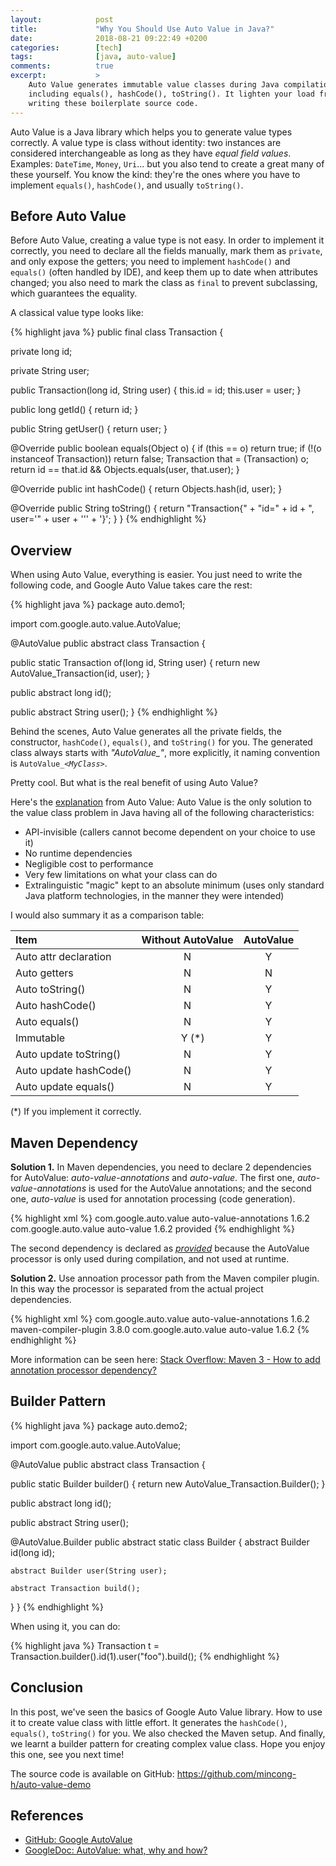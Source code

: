 ```yaml
---
layout:            post
title:             "Why You Should Use Auto Value in Java?"
date:              2018-08-21 09:22:49 +0200
categories:        [tech]
tags:              [java, auto-value]
comments:          true
excerpt:           >
    Auto Value generates immutable value classes during Java compilation,
    including equals(), hashCode(), toString(). It lighten your load from
    writing these boilerplate source code.
---
```


Auto Value is a Java library which helps you to generate value types
correctly. A value type is class without identity: two instances are considered
interchangeable as long as they have _equal field values_. Examples: `DateTime`,
`Money`, `Uri`... but you also tend to create a great many of these yourself.
You know the kind: they're the ones where you have to implement `equals()`,
`hashCode()`, and usually `toString()`.

## Before Auto Value

Before Auto Value, creating a value type is not easy. In order to implement it
correctly, you need to declare all the fields manually, mark them as `private`,
and only expose the getters; you need to implement `hashCode()` and `equals()`
(often handled by IDE), and keep them up to date when attributes
changed; you also need to mark the class as `final` to prevent subclassing,
which guarantees the equality.

A classical value type looks like:

{% highlight java %}
public final class Transaction {

  private long id;

  private String user;

  public Transaction(long id, String user) {
    this.id = id;
    this.user = user;
  }

  public long getId() {
    return id;
  }

  public String getUser() {
    return user;
  }

  @Override
  public boolean equals(Object o) {
    if (this == o)
      return true;
    if (!(o instanceof Transaction))
      return false;
    Transaction that = (Transaction) o;
    return id == that.id && Objects.equals(user, that.user);
  }

  @Override
  public int hashCode() {
    return Objects.hash(id, user);
    }

  @Override
  public String toString() {
    return "Transaction{" + "id=" + id + ", user='" + user + '\'' + '}';
  }
}
{% endhighlight %}

## Overview

When using Auto Value, everything is easier. You just need to write the
following code, and Google Auto Value takes care the rest:

{% highlight java %}
package auto.demo1;

import com.google.auto.value.AutoValue;

@AutoValue
public abstract class Transaction {

  public static Transaction of(long id, String user) {
    return new AutoValue_Transaction(id, user);
  }

  public abstract long id();

  public abstract String user();
}
{% endhighlight %}

Behind the scenes, Auto Value generates all the private fields, the constructor,
`hashCode()`, `equals()`, and `toString()` for you. The generated class always
starts with _"AutoValue\_"_, more explicitly, it naming convention is
<code>AutoValue_<i>&lt;MyClass&gt;</i></code>.

Pretty cool. But what is the real benefit of using Auto Value?

Here's the [explanation][4] from Auto Value: Auto Value is the only solution to
the value class problem in Java having all of the following characteristics:

- API-invisible (callers cannot become dependent on your choice to use it)
- No runtime dependencies
- Negligible cost to performance
- Very few limitations on what your class can do
- Extralinguistic "magic" kept to an absolute minimum (uses only standard Java
  platform technologies, in the manner they were intended)

I would also summary it as a comparison table:

Item | Without AutoValue | AutoValue
:--- | :--: | :---:
Auto attr declaration | N | Y
Auto getters | N | N
Auto toString() | N | Y
Auto hashCode() | N | Y
Auto equals() | N | Y
Immutable | &nbsp;&nbsp;&nbsp;&nbsp;Y (\*) | Y
Auto update toString() | N | Y
Auto update hashCode() | N | Y
Auto update equals() | N | Y

(\*) If you implement it correctly.

## Maven Dependency

**Solution 1.** In Maven dependencies, you need to declare 2 dependencies for
AutoValue: _auto-value-annotations_ and _auto-value_. The first one,
_auto-value-annotations_ is used for the AutoValue annotations; and the
second one, _auto-value_ is used for annotation processing (code generation).

{% highlight xml %}
<dependency>
  <groupId>com.google.auto.value</groupId>
  <artifactId>auto-value-annotations</artifactId>
  <version>1.6.2</version>
</dependency>
<dependency>
  <groupId>com.google.auto.value</groupId>
  <artifactId>auto-value</artifactId>
  <version>1.6.2</version>
  <scope>provided</scope>
</dependency>
{% endhighlight %}

The second dependency is declared as [_provided_][2] because the AutoValue
processor is only used during compilation, and not used at runtime.

**Solution 2.** Use annoation processor path from the Maven compiler plugin.
In this way the processor is separated from the actual project dependencies.

{% highlight xml %}
<dependencies>
  <dependency>
    <groupId>com.google.auto.value</groupId>
    <artifactId>auto-value-annotations</artifactId>
    <version>1.6.2</version>
  </dependency>
</dependencies>
<build>
  <pluginManagement>
    <plugins>
      <plugin>
        <artifactId>maven-compiler-plugin</artifactId>
        <version>3.8.0</version>
        <configuration>
          <annotationProcessorPaths>
            <annotationProcessorPath>
              <groupId>com.google.auto.value</groupId>
              <artifactId>auto-value</artifactId>
              <version>1.6.2</version>
            </annotationProcessorPath>
          </annotationProcessorPaths>
        </configuration>
      </plugin>
    </plugins>
  </pluginManagement>
</build>
{% endhighlight %}

More information can be seen here: [Stack Overflow: Maven 3 - How to add
annotation processor dependency?][5]

## Builder Pattern

{% highlight java %}
package auto.demo2;

import com.google.auto.value.AutoValue;

@AutoValue
public abstract class Transaction {

  public static Builder builder() {
    return new AutoValue_Transaction.Builder();
  }

  public abstract long id();

  public abstract String user();

  @AutoValue.Builder
  public abstract static class Builder {
    abstract Builder id(long id);

    abstract Builder user(String user);

    abstract Transaction build();
  }
}
{% endhighlight %}

When using it, you can do:

{% highlight java %}
Transaction t = Transaction.builder().id(1).user("foo").build();
{% endhighlight %}

## Conclusion

In this post, we've seen the basics of Google Auto Value library. How to use it
to create value class with little effort. It generates the `hashCode()`,
`equals()`, `toString()` for you. We also checked the Maven setup. And finally,
we learnt a builder pattern for creating complex value class. Hope you enjoy
this one, see you next time!

The source code is available on GitHub:
<https://github.com/mincong-h/auto-value-demo>

## References

- [GitHub: Google AutoValue][1]
- [GoogleDoc: AutoValue: what, why and how?][3]

[1]: https://github.com/google/auto/tree/master/value
[2]: https://maven.apache.org/guides/introduction/introduction-to-dependency-mechanism.html#Dependency_Scope
[3]: https://docs.google.com/presentation/d/14u_h-lMn7f1rXE1nDiLX0azS3IkgjGl5uxp5jGJ75RE/edit
[4]: https://github.com/google/auto/blob/master/value/userguide/why.md
[5]: https://stackoverflow.com/questions/14322904/maven-3-how-to-add-annotation-processor-dependency/
